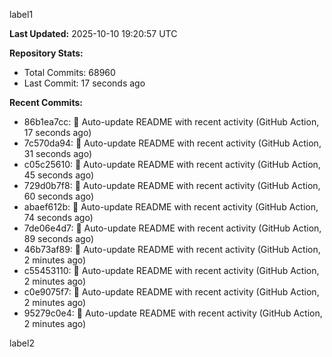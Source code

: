 
label1 
<!-- ACTIVITY_START -->
**Last Updated:** 2025-10-10 19:20:57 UTC

**Repository Stats:**
- Total Commits: 68960
- Last Commit: 17 seconds ago

**Recent Commits:**
- 86b1ea7cc: 🤖 Auto-update README with recent activity (GitHub Action, 17 seconds ago)
- 7c570da94: 🤖 Auto-update README with recent activity (GitHub Action, 31 seconds ago)
- c05c25610: 🤖 Auto-update README with recent activity (GitHub Action, 45 seconds ago)
- 729d0b7f8: 🤖 Auto-update README with recent activity (GitHub Action, 60 seconds ago)
- abaef612b: 🤖 Auto-update README with recent activity (GitHub Action, 74 seconds ago)
- 7de06e4d7: 🤖 Auto-update README with recent activity (GitHub Action, 89 seconds ago)
- 46b73af89: 🤖 Auto-update README with recent activity (GitHub Action, 2 minutes ago)
- c55453110: 🤖 Auto-update README with recent activity (GitHub Action, 2 minutes ago)
- c0e9075f7: 🤖 Auto-update README with recent activity (GitHub Action, 2 minutes ago)
- 95279c0e4: 🤖 Auto-update README with recent activity (GitHub Action, 2 minutes ago)
<!-- ACTIVITY_END -->

label2
